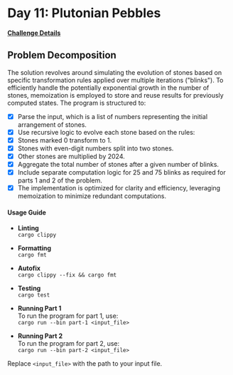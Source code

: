 # Day 11: Plutonian Pebbles

[**Challenge Details**](docs/challenge.md)

## Problem Decomposition

The solution revolves around simulating the evolution of stones based on specific transformation rules applied over multiple iterations ("blinks"). To efficiently handle the potentially exponential growth in the number of stones, memoization is employed to store and reuse results for previously computed states. The program is structured to:

- [x] Parse the input, which is a list of numbers representing the initial arrangement of stones.
- [x] Use recursive logic to evolve each stone based on the rules:
- [x] Stones marked 0 transform to 1.
- [x] Stones with even-digit numbers split into two stones.
- [x] Other stones are multiplied by 2024.
- [x] Aggregate the total number of stones after a given number of blinks.
- [x] Include separate computation logic for 25 and 75 blinks as required for parts 1 and 2 of the problem.
- [x] The implementation is optimized for clarity and efficiency, leveraging memoization to minimize redundant computations.

#### Usage Guide

- **Linting**  
  `cargo clippy`

- **Formatting**  
  `cargo fmt`

- **Autofix**  
  `cargo clippy --fix && cargo fmt`

- **Testing**  
  `cargo test`

- **Running Part 1**  
  To run the program for part 1, use:  
  `cargo run --bin part-1 <input_file>`

- **Running Part 2**  
  To run the program for part 2, use:  
  `cargo run --bin part-2 <input_file>`

Replace `<input_file>` with the path to your input file.